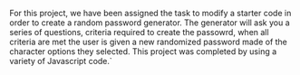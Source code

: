 For this project, we have been assigned the task to modify a starter code in order to create a random password generator. The generator will ask you a series of questions, criteria required to create the passowrd, when all criteria are met the user is given a new randomized password made of the character options they selected. This project was completed by using a variety of Javascript code.`